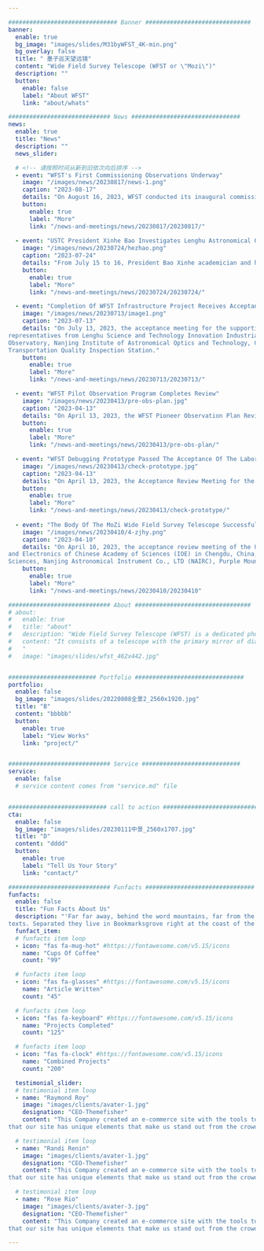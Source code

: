 ```yaml
---

############################### Banner ##############################
banner:
  enable: true
  bg_image: "images/slides/M31byWFST_4K-min.png"
  bg_overlay: false
  title: " 墨子巡天望远镜"
  content: "Wide Field Survey Telescope (WFST or \"Mozi\")"
  description: ""
  button:
    enable: false
    label: "About WFST"
    link: "about/whats"

############################# News ###############################
news:
  enable: true
  title: "News"
  description: ""
  news_slider:

  # <!-- 请按照时间从新到旧依次向后排序 -->
  - event: "WFST's First Commissioning Observations Underway"
    image: "/images/news/20230817/news-1.png"
    caption: "2023-08-17"
    details: "On August 16, 2023, WFST conducted its inaugural commissioning observations. This milestone signifies that the telescope underwent a series of rigorous tests and calibrations prior to its observational mission to ensure a smooth and successful operation upon its first activation."
    button:
      enable: true
      label: "More"
      link: "/news-and-meetings/news/20230817/20230817/"
 
  - event: "USTC President Xinhe Bao Investigates Lenghu Astronomical Observatory"
    image: "/images/news/20230724/hezhao.png"
    caption: "2023-07-24"
    details: "From July 15 to 16, President Bao Xinhe academician and his entourage arrived at the astronomical observation base of Saishiteng Mountain in Lenghu, Haixi Prefecture, Qinghai for investigation and research. Secretary of the Party Group of the Standing Committee of the Haixi Prefecture People’s Congress, Director Rang-Tai Cai, Deputy Secretary of the Party Group of the Management Committee of the Lenghu Science and Technology Innovation Industrial Park, Executive Deputy Director Cai-Rang Tian, accompanied by the research and investigation, the Ministry of Scientific Research, the School of Physics and other relevant responsible comrades to participate in the investigation and research activities."
    button:
      enable: true
      label: "More"
      link: "/news-and-meetings/news/20230724/20230724/"

  - event: "Completion Of WFST Infrastructure Project Receives Acceptance"
    image: "/images/news/20230713/image1.png"
    caption: "2023-07-13"
    details: "On July 13, 2023, the acceptance meeting for the supporting infrastructure project of the Wide Field Survey Telescope (WFST) at University of Science and Technology of China (USTC) - Purple Mountain Observatory (PMO) was held at Lenghu. The meeting was attended by 
representatives from Lenghu Science and Technology Innovation Industrial Park Management Committee, Qinghai Tongtai Construction Engineering Co., Ltd., University of Science and Technology of China, Purple Mountain Observatory of the Chinese Academy of Sciences, Yunnan 
Observatory, Nanjing Institute of Astronomical Optics and Technology, China Investment Engineering Inspection and Testing Co., Ltd., Qinghai Dongya Engineering Construction Management Consulting Co., Ltd., as well as relevant experts from Mangya City Construction and 
Transportation Quality Inspection Station."
    button:
      enable: true
      label: "More"
      link: "/news-and-meetings/news/20230713/20230713/"

  - event: "WFST Pilot Observation Program Completes Review"
    image: "/images/news/20230413/pre-obs-plan.jpg"
    caption: "2023-04-13"
    details: "On April 13, 2023, the WFST Pioneer Observation Plan Review Meeting was held at the University of Science and Technology of China (USTC) - Purple Mountain Observatory (PMO), which was conducted in a combination of online and offline methods. The scientific committee of WFST participated in this review. Professor Tinggui Wang, on behalf of the WFST scientific working group, made a report on the “WFST Pioneer Observation Plan”."
    button:
      enable: true
      label: "More"
      link: "/news-and-meetings/news/20230413/pre-obs-plan/"

  - event: "WFST Debugging Prototype Passed The Acceptance Of The Laboratory"
    image: "/images/news/20230413/check-prototype.jpg"
    caption: "2023-04-13"
    details: "On April 13, 2023, the Acceptance Review Meeting for the Commissioning Prototype of the Wide Field Survey Telescope (WFST) of the University of Science and Technology of China (USTC) - Purple Mountain Observatory (PMO) was held at USTC. Experts from the National Astronomical Observatory of the Chinese Academy of Sciences (NAOC), Shanghai Astronomical Observatory (SHAO), Purple Mountain Observatory (PMO), Nanjing Astronomical Instrument Co., LTD (NAIRC), and USTC attended the meeting."
    button:
      enable: true
      label: "More"
      link: "/news-and-meetings/news/20230413/check-prototype/"
      
  - event: "The Body Of The MoZi Wide Field Survey Telescope Successfully Passed The Acceptance Of The Laboratory"
    image: "/images/news/20230410/4-zjhy.png"
    caption: "2023-04-10"
    details: "On April 10, 2023, the acceptance review meeting of the University of Science and Technology of China (USTC)- Purple Mountain Observatory (PMO) of the Chinese Academy of Sciences (CAS) for the Wide Field Survey Telescope (WFST) was held at the Institute of Optics 
and Electronics of Chinese Academy of Sciences (IOE) in Chengdu, China, which was conducted in an offline mode and supplemented by an online mode. The meeting was attended by relevant experts from Nanjing Institute of Astronomy and Optics Technology of the Chinese Academy of 
Sciences, Nanjing Astronomical Instrument Co., LTD (NAIRC), Purple Mountain Observatory, Institute of Optics and Electronics of Chinese Academy of Sciences."
    button:
      enable: true
      label: "More"
      link: "/news-and-meetings/news/20230410/20230410"

############################# About #################################
# about:
#   enable: true
#   title: "about"
#   description: "Wide Field Survey Telescope (WFST) is a dedicated photometric survey facility, being built and operated jointly by University of Science and Technology of China (USTC) and Purple Mountain observatory. "
#   content: "It consists of a telescope with the primary mirror of diameter 2.5m with an active optical system and a mosaic CCD camera of 0.764 Gigapixels on the main focus plane to achieve high-quality images over a field of view of 6.5 square degrees. The telescope is expected to be installed on the top of Saishiteng Mountain, Lenghu in April 2023, and start commissiong operation from June 2023.
#   "
#   image: "images/slides/wfst_462x442.jpg"


######################### Portfolio ###############################
portfolio:
  enable: false
  bg_image: "images/slides/20220808全景2_2560x1920.jpg"
  title: "B"
  content: "bbbbb"
  button:
    enable: true
    label: "View Works"
    link: "project/"


############################# Service ############################
service:
  enable: false
  # service content comes from "service.md" file


############################ call to action ###########################
cta:
  enable: false
  bg_image: "images/slides/20230111中景_2560x1707.jpg"
  title: "D"
  content: "dddd"
  button:
    enable: true
    label: "Tell Us Your Story"
    link: "contact/"

############################# Funfacts ###############################
funfacts:
  enable: false
  title: "Fun Facts About Us"
  description: "'Far far away, behind the word mountains, far from the countries Vokalia and Consonantia, <br> there live the blind 
texts. Separated they live in Bookmarksgrove right at the coast of the Semantics'"
  funfact_item:
  # funfacts item loop
  - icon: "fas fa-mug-hot" #https://fontawesome.com/v5.15/icons
    name: "Cups Of Coffee"
    count: "99"

  # funfacts item loop
  - icon: "fas fa-glasses" #https://fontawesome.com/v5.15/icons
    name: "Article Written"
    count: "45"

  # funfacts item loop
  - icon: "fas fa-keyboard" #https://fontawesome.com/v5.15/icons
    name: "Projects Completed"
    count: "125"

  # funfacts item loop
  - icon: "fas fa-clock" #https://fontawesome.com/v5.15/icons
    name: "Combined Projects"
    count: "200"

  testimonial_slider:
  # testimonial item loop
  - name: "Raymond Roy"
    image: "images/clients/avater-1.jpg"
    designation: "CEO-Themefisher"
    content: "This Company created an e-commerce site with the tools to make our business a success, with innovative ideas we feel 
that our site has unique elements that make us stand out from the crowd."

  # testimonial item loop
  - name: "Randi Renin"
    image: "images/clients/avater-1.jpg"
    designation: "CEO-Themefisher"
    content: "This Company created an e-commerce site with the tools to make our business a success, with innovative ideas we feel 
that our site has unique elements that make us stand out from the crowd."

  # testimonial item loop
  - name: "Rose Rio"
    image: "images/clients/avater-3.jpg"
    designation: "CEO-Themefisher"
    content: "This Company created an e-commerce site with the tools to make our business a success, with innovative ideas we feel 
that our site has unique elements that make us stand out from the crowd."

---
```

